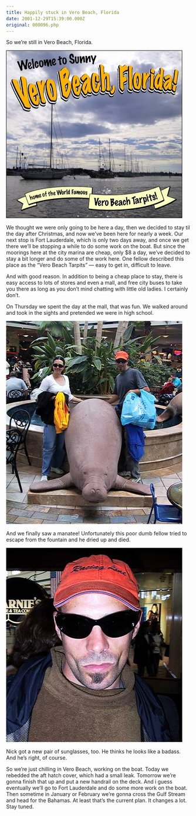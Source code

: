```yaml
---
title: Happily stuck in Vero Beach, Florida
date: 2001-12-29T15:39:00.000Z
original: 000096.php
---
```


So we’re still in Vero Beach, Florida.

<p class="polaroid" style="--deg: -2deg"><img src="./welcometoverobeach.jpg" /></p>

We thought we were only going to be here a day, then we decided to stay til the day after Christmas, and now we’ve been here for nearly a week. Our next stop is Fort Lauderdale, which is only two days away, and once we get there we’ll be stopping a while to do some work on the boat. But since the moorings here at the city marina are cheap, only $8 a day, we’ve decided to stay a bit longer and do some of the work here. One fellow described this place as the “Vero Beach Tarpits” — easy to get in, difficult to leave.

And with good reason. In addition to being a cheap place to stay, there is easy access to lots of stores and even a mall, and free city buses to take you there as long as you don’t mind chatting with little old ladies. I certainly don’t.

On Thursday we spent the day at the mall, that was fun. We walked around and took in the sights and pretended we were in high school.

<p class="polaroid" style="--deg: -2deg"><img src="./driedmanatee.jpg" /></p>

And we finally saw a manatee! Unfortunately this poor dumb fellow tried to escape from the fountain and he dried up and died.

<p class="polaroid" style="--deg: -2deg"><img src="./mauijim.jpg" /></p>

Nick got a new pair of sunglasses, too. He thinks he looks like a badass. And he’s right, of course.

So we’re just chilling in Vero Beach, working on the boat. Today we rebedded the aft hatch cover, which had a small leak. Tomorrow we’re gonna finish that up and put a new handrail on the deck. And i guess eventually we’ll go to Fort Lauderdale and do some more work on the boat. Then sometime in January or February we’re gonna cross the Gulf Stream and head for the Bahamas. At least that’s the current plan. It changes a lot. Stay tuned.










